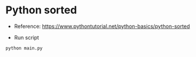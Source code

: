 # Python sorted

- Reference: https://www.pythontutorial.net/python-basics/python-sorted

- Run script

```python
python main.py
```
